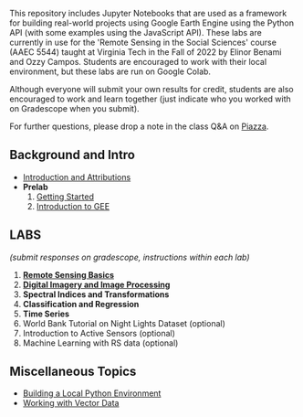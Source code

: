 This repository includes Jupyter Notebooks that are used as a framework for building real-world projects using Google Earth Engine using the Python API (with some examples using the JavaScript API). These labs are currently in use for the 'Remote Sensing in the Social Sciences' course (AAEC 5544) taught at Virginia Tech in the Fall of 2022 by Elinor Benami and Ozzy Campos. Students are encouraged to work with their local environment, but these labs are run on Google Colab. 

Although everyone will submit your own results for credit, students are also encouraged to work and learn together (just indicate who you worked with on Gradescope when you submit). 

For further questions, please drop a note in the class Q&A on [Piazza](https://piazza.com/class/l743y6601i62hu). 

## Background and Intro
- [Introduction and Attributions](https://colab.research.google.com/github/benamie/gee_labs/blob/main/00-Intro.ipynb)
- **Prelab** 
  1. [Getting Started](https://colab.research.google.com/github/benamie/gee_labs/blob/main/00-GettingStarted.ipynb)
  2. [Introduction to GEE](https://colab.research.google.com/github/benamie/gee_labs/blob/main/00-IntrotoGEE.ipynb)

## LABS
*(submit responses on gradescope, instructions within each lab)*
1. [**Remote Sensing Basics**](https://colab.research.google.com/github/benamie/gee_labs/blob/main/01-RSBasics.ipynb)
2. [**Digital Imagery and Image Processing**](https://colab.research.google.com/github/benamie/gee_labs/blob/main/02-Image_Viz.ipynb) 
3. **Spectral Indices and Transformations**
4. **Classification and Regression**
5. **Time Series**
6. World Bank Tutorial on Night Lights Dataset (optional)
7. Introduction to Active Sensors (optional)
8. Machine Learning with RS data (optional)

## Miscellaneous Topics 
- [Building a Local Python Environment](https://colab.research.google.com/github/benamie/gee_labs/blob/main/Z_LocalEnvironment.ipynb)
- [Working with Vector Data](https://colab.research.google.com/github/benamie/gee_labs/blob/main/Z_vector.ipynb)
